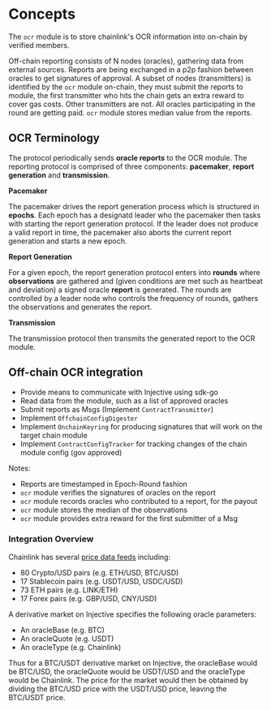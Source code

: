 
<!--
order: 1
title: Concepts
-->

# Concepts

The `ocr` module is to store chainlink's OCR information into on-chain by verified members.

Off-chain reporting consists of N nodes (oracles), gathering data from external sources. Reports are being exchanged in a p2p fashion between oracles to get signatures of approval. A subset of nodes (transmitters) is identified by the `ocr` module on-chain, they must submit the reports to module, the first transmitter who hits the chain gets an extra reward to cover gas costs. Other transmitters are not. All oracles participating in the round are getting paid. `ocr` module stores median value from the reports.

## OCR Terminology

The protocol periodically sends **oracle reports** to the OCR module. The reporting protocol is comprised of three components: **pacemaker**, **report generation** and **transmission**. 

**Pacemaker**

The pacemaker drives the report generation process which is structured in **epochs**. Each epoch has a designatd leader who the pacemaker then tasks with starting the report generation protocol. If the leader does not produce a valid report in time, the pacemaker also aborts the current report generation and starts a new epoch. 

**Report Generation**

For a given epoch, the report generation protocol enters into **rounds** where **observations** are gathered and (given conditions are met such as heartbeat and deviation) a signed oracle **report** is generated. The rounds are controlled by a leader node who controls the frequency of rounds, gathers the observations and generates the report. 

**Transmission**

The transmission protocol then transmits the generated report to the OCR module.

## Off-chain OCR integration

- Provide means to communicate with Injective using sdk-go
- Read data from the module, such as a list of approved oracles
- Submit reports as Msgs (Implement `ContractTransmitter`)
- Implement `OffchainConfigDigester`
- Implement `OnchainKeyring` for producing signatures that will work on the target chain module
- Implement `ContractConfigTracker` for tracking changes of the chain module config (gov approved)

Notes:

- Reports are timestamped in Epoch-Round fashion
- `ocr` module verifies the signatures of oracles on the report
- `ocr` module records oracles who contributed to a report, for the payout
- `ocr` module stores the median of the observations
- `ocr` module provides extra reward for the first submitter of a Msg

### Integration Overview

Chainlink has several [price data feeds](https://data.chain.link/ethereum/mainnet/stablecoins) including:

- 80 Crypto/USD pairs (e.g. ETH/USD, BTC/USD)
- 17 Stablecoin pairs (e.g. USDT/USD, USDC/USD)
- 73 ETH pairs (e.g. LINK/ETH)
- 17 Forex pairs (e.g. GBP/USD, CNY/USD)

A derivative market on Injective specifies the following oracle parameters:

- An oracleBase (e.g. BTC)
- An oracleQuote (e.g. USDT)
- An oracleType (e.g. Chainlink)

Thus for a BTC/USDT derivative market on Injective, the oracleBase would be BTC/USD, the oracleQuote would be USDT/USD and the oracleType would be Chainlink. The price for the market would then be obtained by dividing the BTC/USD price with the USDT/USD price, leaving the BTC/USDT price.
